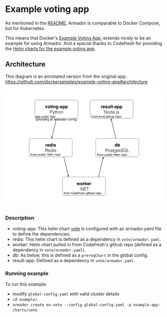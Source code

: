 # Example voting app

As mentioned in the [README](../README.md), Armador is comparable to Docker Compose, but for Kubernetes.

This means that Docker's [Example Voting App](https://github.com/dockersamples/example-voting-app), extends nicely to be an example for using Armador. And a special thanks to Codefresh for providing the [Helm charts for the example voting app](https://github.com/codefresh-io/example-voting-app).

## Architecture

This diagram is an annotated version from the original app. https://github.com/dockersamples/example-voting-app#architecture

![Architecture diagram](architecture.png)

### Description

* voting-app: This helm chart [vote](example-app-charts/vote) is configured with an armador.yaml file to define the dependencies.
* redis: This helm chart is defined as a dependency in `vote/armador.yaml`.
* worker: Helm chart pulled in from Codefresh's github repo (defined as a dependency in `vote/armador.yaml`).
* db: As below, this is defined as a `prereqChart` in the global config.
* result-app: Defined as a dependency in `vote/armador.yaml`.

### Running example

To run this example:

* modify `global-config.yaml` with valid cluster details
* `cd example/`
* `armador create ex-vote --config global-config.yaml -p example-app-charts/vote`
